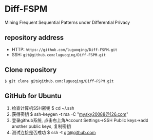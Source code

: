 Diff-FSPM
=========

Mining Frequent Sequential Patterns under Differential Privacy

## repository address

* HTTP: `https://github.com/luguoqing/Diff-FSPM.git`
* SSH: `git@github.com:luguoqing/Diff-FSPM.git`

## Clone repository

    $ git clone git@github.com:luguoqing/Diff-FSPM.git

## GitHub for Ubuntu
1. 检查计算机SSH密钥
    $ cd ~/.ssh
2. 获得密钥
    $ ssh-keygen -t rsa -C "mysky20088@126.com"
3. 登录github系统, 点击右上角Account Settings->SSH Public keys->add another public keys, 复制密钥
4. 测试连接是否成功
    $ ssh -t git@github.com
